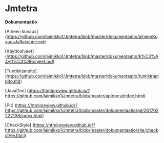 # Jmtetra


**Dokumentaatio**

[Aiheen kuvaus] (https://github.com/laimikko1/Jmtetra/blob/master/dokumentaatio/aiheenKuvausJaRakenne.md)

[Käyttöohjeet] (https://github.com/laimikko1/Jmtetra/blob/master/dokumentaatio/k%C3%A4ytt%C3%B6ohjeet.md)

[Tuntikirjanpito] (https://github.com/laimikko1/Jmtetra/blob/master/dokumentaatio/tuntikirjanpito.md)

[JavaDoc] (https://htmlpreview.github.io/?https://github.com/laimikko1/Jmtetra/blob/master/apidocs/index.html)

[Pit] (https://htmlpreview.github.io/?https://github.com/laimikko1/Jmtetra/blob/master/dokumentaatio/pit/201702222138/index.html)


[CheckStyle] (https://htmlpreview.github.io/?https://github.com/laimikko1/Jmtetra/blob/master/dokumentaatio/site/checkstyle.html)

